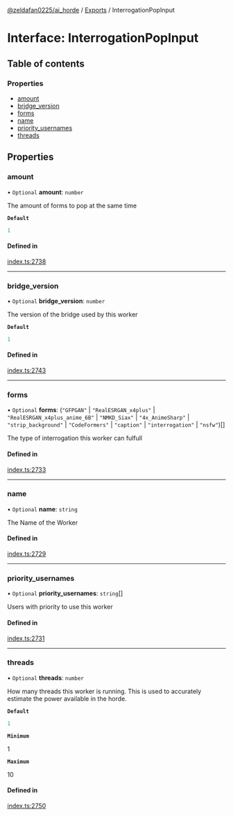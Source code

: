 [@zeldafan0225/ai_horde](../README.md) / [Exports](../modules.md) / InterrogationPopInput

# Interface: InterrogationPopInput

## Table of contents

### Properties

- [amount](InterrogationPopInput.md#amount)
- [bridge\_version](InterrogationPopInput.md#bridge_version)
- [forms](InterrogationPopInput.md#forms)
- [name](InterrogationPopInput.md#name)
- [priority\_usernames](InterrogationPopInput.md#priority_usernames)
- [threads](InterrogationPopInput.md#threads)

## Properties

### amount

• `Optional` **amount**: `number`

The amount of forms to pop at the same time

**`Default`**

```ts
1
```

#### Defined in

[index.ts:2738](https://github.com/ZeldaFan0225/ai_horde/blob/a3ac80c/index.ts#L2738)

___

### bridge\_version

• `Optional` **bridge\_version**: `number`

The version of the bridge used by this worker

**`Default`**

```ts
1
```

#### Defined in

[index.ts:2743](https://github.com/ZeldaFan0225/ai_horde/blob/a3ac80c/index.ts#L2743)

___

### forms

• `Optional` **forms**: (``"GFPGAN"`` \| ``"RealESRGAN_x4plus"`` \| ``"RealESRGAN_x4plus_anime_6B"`` \| ``"NMKD_Siax"`` \| ``"4x_AnimeSharp"`` \| ``"strip_background"`` \| ``"CodeFormers"`` \| ``"caption"`` \| ``"interrogation"`` \| ``"nsfw"``)[]

The type of interrogation this worker can fulfull

#### Defined in

[index.ts:2733](https://github.com/ZeldaFan0225/ai_horde/blob/a3ac80c/index.ts#L2733)

___

### name

• `Optional` **name**: `string`

The Name of the Worker

#### Defined in

[index.ts:2729](https://github.com/ZeldaFan0225/ai_horde/blob/a3ac80c/index.ts#L2729)

___

### priority\_usernames

• `Optional` **priority\_usernames**: `string`[]

Users with priority to use this worker

#### Defined in

[index.ts:2731](https://github.com/ZeldaFan0225/ai_horde/blob/a3ac80c/index.ts#L2731)

___

### threads

• `Optional` **threads**: `number`

How many threads this worker is running. This is used to accurately estimate the power available in the horde.

**`Default`**

```ts
1
```

**`Minimum`**

1

**`Maximum`**

10

#### Defined in

[index.ts:2750](https://github.com/ZeldaFan0225/ai_horde/blob/a3ac80c/index.ts#L2750)
